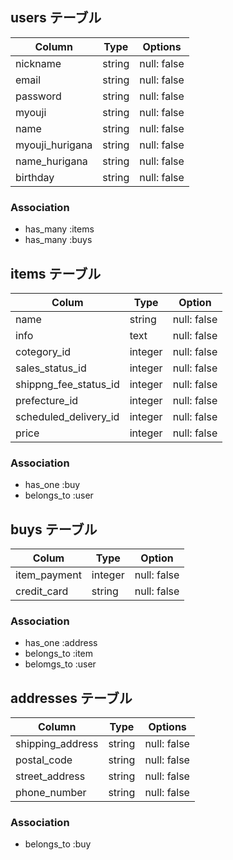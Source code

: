 ## users テーブル

| Column          | Type   | Options     |
|---------------- |--------|------------ |
| nickname        | string | null: false |
| email           | string | null: false |
| password        | string | null: false |
| myouji          | string | null: false |
| name            | string | null: false |
| myouji_hurigana | string | null: false |
| name_hurigana   | string | null: false |
| birthday        | string | null: false |


### Association

- has_many :items
- has_many :buys

## items テーブル

| Colum                 | Type    | Option      |
|-----------------------|---------|-------------|
| name                  | string  | null: false |
| info                  | text    | null: false |
| cotegory_id           | integer | null: false |
| sales_status_id       | integer | null: false |
| shippng_fee_status_id | integer | null: false |
| prefecture_id         | integer | null: false |
| scheduled_delivery_id | integer | null: false |
| price                 | integer | null: false |

### Association

- has_one :buy
- belongs_to :user

## buys テーブル

| Colum        | Type    | Option      |
|--------------|---------|-------------|
| item_payment | integer | null: false |
| credit_card  | string  | null: false |

### Association

- has_one :address
- belongs_to :item
- belomgs_to :user

## addresses テーブル

| Column           | Type    | Options     |
| -----------------| ------- | ----------- |
| shipping_address | string  | null: false |
| postal_code      | string  | null: false |
| street_address   | string  | null: false |
| phone_number     | string  | null: false |

### Association

- belongs_to :buy

